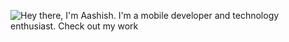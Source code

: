 ![Hey there, I'm Aashish. I'm a mobile developer and technology enthusiast. Check out my work](https://github.com/aashishtamsya/aashishtamsya/raw/master/intro.gif)

<!--
**aashishtamsya/aashishtamsya** is a ✨ _special_ ✨ repository because its `README.md` (this file) appears on your GitHub profile.
Here are some ideas to get you started:

### Hi there 👋

- 🔭 I’m currently working on Swift (iOS), Vapor and Flutter.
- 🌱 I’m currently learning Vapor and Flutter.
- 👯 I’m looking to collaborate on series-funded projects and would like to contribute to [open-source projects](https://www.aashishtamsya.com/side-projects).
- 🤔 If you looking for help with iOS app you can get in touch with me.
- 💬 You can view my [portfolio](https://www.aashishtamsya.com).
- 📫 You can reach me at aashish.tamsya@gmail.com
- ⚡ Fun fact: I love games and [stream](https://www.youtube.com/c/winny_is_live) when I feel like.
-->
